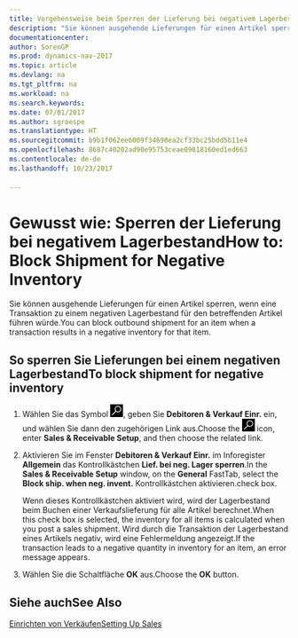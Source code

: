 ```yaml
---
title: Vorgehensweise beim Sperren der Lieferung bei negativem Lagerbestand
description: "Sie können ausgehende Lieferungen für einen Artikel sperren, wenn eine Transaktion zu einem negativen Lagerbestand für den betreffenden Artikel führen würde."
documentationcenter: 
author: SorenGP
ms.prod: dynamics-nav-2017
ms.topic: article
ms.devlang: na
ms.tgt_pltfrm: na
ms.workload: na
ms.search.keywords: 
ms.date: 07/01/2017
ms.author: sgroespe
ms.translationtype: HT
ms.sourcegitcommit: b9b1f062ee6009f34698ea2cf33bc25bdd5b11e4
ms.openlocfilehash: 8687c40202ad90e95753ceae09818160ed1ed663
ms.contentlocale: de-de
ms.lasthandoff: 10/23/2017

---
```

# <a name="how-to-block-shipment-for-negative-inventory"></a><span data-ttu-id="75a3a-103">Gewusst wie: Sperren der Lieferung bei negativem Lagerbestand</span><span class="sxs-lookup"><span data-stu-id="75a3a-103">How to: Block Shipment for Negative Inventory</span></span>
<span data-ttu-id="75a3a-104">Sie können ausgehende Lieferungen für einen Artikel sperren, wenn eine Transaktion zu einem negativen Lagerbestand für den betreffenden Artikel führen würde.</span><span class="sxs-lookup"><span data-stu-id="75a3a-104">You can block outbound shipment for an item when a transaction results in a negative inventory for that item.</span></span>  

## <a name="to-block-shipment-for-negative-inventory"></a><span data-ttu-id="75a3a-105">So sperren Sie Lieferungen bei einem negativen Lagerbestand</span><span class="sxs-lookup"><span data-stu-id="75a3a-105">To block shipment for negative inventory</span></span>  

1.  <span data-ttu-id="75a3a-106">Wählen Sie das Symbol ![Nach Seite oder Bericht suchen](../../media/ui-search/search_small.png "Symbol „Nach Seite oder Bericht suchen”"), geben Sie **Debitoren & Verkauf Einr.** ein, und wählen Sie dann den zugehörigen Link aus.</span><span class="sxs-lookup"><span data-stu-id="75a3a-106">Choose the ![Search for Page or Report](../../media/ui-search/search_small.png "Search for Page or Report icon") icon, enter **Sales & Receivable Setup**, and then choose the related link.</span></span>  
2.  <span data-ttu-id="75a3a-107">Aktivieren Sie im Fenster **Debitoren & Verkauf Einr.** im Inforegister **Allgemein** das Kontrollkästchen **Lief. bei neg. Lager sperren**.</span><span class="sxs-lookup"><span data-stu-id="75a3a-107">In the **Sales & Receivable Setup** window, on the **General** FastTab, select the **Block ship. when neg. invent.**</span></span> <span data-ttu-id="75a3a-108">Kontrollkästchen aktivieren.</span><span class="sxs-lookup"><span data-stu-id="75a3a-108">check box.</span></span>  

    <span data-ttu-id="75a3a-109">Wenn dieses Kontrollkästchen aktiviert wird, wird der Lagerbestand beim Buchen einer Verkaufslieferung für alle Artikel berechnet.</span><span class="sxs-lookup"><span data-stu-id="75a3a-109">When this check box is selected, the inventory for all items is calculated when you post a sales shipment.</span></span> <span data-ttu-id="75a3a-110">Wird durch die Transaktion der Lagerbestand eines Artikels negativ, wird eine Fehlermeldung angezeigt.</span><span class="sxs-lookup"><span data-stu-id="75a3a-110">If the transaction leads to a negative quantity in inventory for an item, an error message appears.</span></span>  

3.  <span data-ttu-id="75a3a-111">Wählen Sie die Schaltfläche **OK** aus.</span><span class="sxs-lookup"><span data-stu-id="75a3a-111">Choose the **OK** button.</span></span>  

## <a name="see-also"></a><span data-ttu-id="75a3a-112">Siehe auch</span><span class="sxs-lookup"><span data-stu-id="75a3a-112">See Also</span></span>  
[<span data-ttu-id="75a3a-113">Einrichten von Verkäufen</span><span class="sxs-lookup"><span data-stu-id="75a3a-113">Setting Up Sales</span></span>](../../sales-setup-sales.md)

